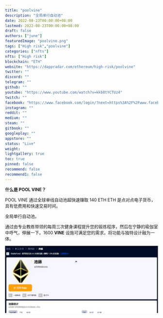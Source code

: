 ```yaml
---
title: "poolvine"
description: "全局单行自动池"
date: 2022-08-23T00:00:00+08:00
lastmod: 2022-08-23T00:00:00+08:00
draft: false
authors: ["june"]
featuredImage: "poolvine.png"
tags: ["High risk","poolvine"]
categories: ["nfts"]
nfts: ["High risk"]
blockchain: "ETH"
website: "https://dappradar.com/ethereum/high-risk/poolvine"
twitter: ""
discord: ""
telegram: ""
github: ""
youtube: "https://www.youtube.com/watch?v=kkb8tYCTUz4"
twitch: ""
facebook: "https://www.facebook.com/login/?next=https%3A%2F%2Fwww.facebook.com%2Fpublic%2FPool-Vine"
instagram: ""
reddit: ""
medium: ""
steam: ""
gitbook: ""
googleplay: ""
appstore: ""
status: "Live"
weight: 
lightgallery: true
toc: true
pinned: false
recommend: false
recommend1: false
---
```


**什么是 POOL VINE？**

POOL VINE 通过全球单线自动池超快速赚取 140 ETH ETH 是点对点电子货币，具有低费用和快速交易时间。

全局单行自动池。

通过由专业教练带领的每周三次健身课程提升您的锻炼程序，然后在宁静的瑜伽室中呼气，伸展一下。1600 **VINE** 设施可满足您的需求，将功能与独特设计融为一体。

![POOL VINE](44.png)